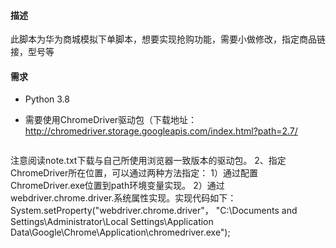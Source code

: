 #### 描述

此脚本为华为商城模拟下单脚本，想要实现抢购功能，需要小做修改，指定商品链接，型号等

#### 需求

+ Python 3.8

+ 需要使用ChromeDriver驱动包（下载地址：http://chromedriver.storage.googleapis.com/index.html?path=2.7/

   ```
注意阅读note.txt下载与自己所使用浏览器一致版本的驱动包。
2、指定ChromeDriver所在位置，可以通过两种方法指定：
1）通过配置ChromeDriver.exe位置到path环境变量实现。
2）通过webdriver.chrome.driver.系统属性实现。实现代码如下：
System.setProperty("webdriver.chrome.driver"， "C:\Documents and Settings\Administrator\Local Settings\Application Data\Google\Chrome\Application\chromedriver.exe");
   ```







